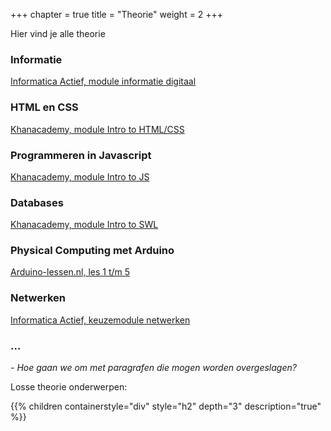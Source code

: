 +++
chapter = true
title = "Theorie"
weight = 2
+++

Hier vind je alle theorie

<!--more-->
### Informatie
[Informatica Actief, module informatie digitaal](https://moodle.informatica-actief.nl/course/view.php?id=742)

### HTML en CSS
[Khanacademy, module Intro to HTML/CSS](https://www.khanacademy.org/computing/computer-programming/html-css)

### Programmeren in Javascript
[Khanacademy, module Intro to JS](https://www.khanacademy.org/computing/computer-programming/programming)

### Databases
[Khanacademy, module Intro to SWL](https://www.khanacademy.org/computing/computer-programming/sql)

### Physical Computing met Arduino
[Arduino-lessen.nl, les 1 t/m 5](https://arduino-lessen.nl)

### Netwerken
[Informatica Actief, keuzemodule netwerken](https://moodle.informatica-actief.nl/course/view.php?id=917)

### ...

<i>
- Hoe gaan we om met paragrafen die mogen worden overgeslagen?
</i>

Losse theorie onderwerpen:

{{% children containerstyle="div" style="h2" depth="3" description="true" %}}

